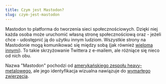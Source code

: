```yaml
---
title: Czym jest Mastodon?
slug: czym-jest-mastodon
---
```


Mastodon to platforma do tworzenia sieci społecznościowych. Dzięki niej każda osoba może uruchomić własną stronę społecznościową oraz - jeżeli chce - udostępnić ją do użytku innym ludziom. Wszystkie strony na Mastodonie mogą komunikować się między sobą (jak również [wieloma innymi](https://pl.wikipedia.org/wiki/Fediwersum)). To takie skrzyżowanie Twittera z e-mailem, ale różniące się nieco od nich obu.

Nazwa "Mastodon" pochodzi od [amerykańskiego zespołu heavy-metalowego](https://pl.wikipedia.org/wiki/Mastodon), ale jego identyfikacja wizualna nawiązuje do [wymarłego zwierzęcia](https://pl.wikipedia.org/wiki/Mastodonty).
